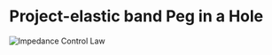 # Project-elastic band Peg in a Hole
![Impedance Control Law](https://github.com/SmileLab-technion/undergraduate-projects/tree/master/Project_1_files/Group_2/images/control_law.jpg)
